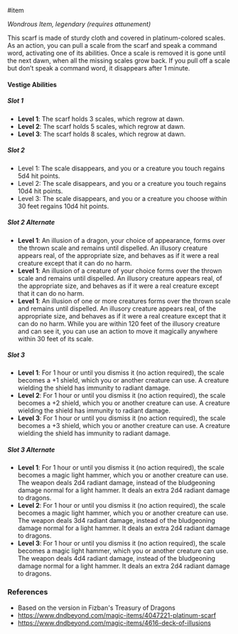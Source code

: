  #item 

_Wondrous Item, legendary (requires attunement)_

This scarf is made of sturdy cloth and covered in platinum-colored scales. As an action, you can pull a scale from the scarf and speak a command word, activating one of its abilities. Once a scale is removed it is gone until the next dawn, when all the missing scales grow back. If you pull off a scale but don’t speak a command word, it disappears after 1 minute.

#### Vestige Abilities

##### Slot 1
- **Level 1**: The scarf holds 3 scales, which regrow at dawn.
- **Level 2**: The scarf holds 5 scales, which regrow at dawn.
- **Level 3**: The scarf holds 8 scales, which regrow at dawn.

##### Slot 2
* Level 1: The scale disappears, and you or a creature you touch regains 5d4 hit points.
* Level 2: The scale disappears, and you or a creature you touch regains 10d4 hit points.
* Level 3: The scale disappears, and you or a creature you choose within 30 feet regains 10d4 hit points.

##### Slot 2 Alternate
* **Level 1**: An illusion of a dragon, your choice of appearance, forms over the thrown scale and remains until dispelled. An illusory creature appears real, of the appropriate size, and behaves as if it were a real creature except that it can do no harm.
* **Level 1**: An illusion of a creature of your choice forms over the thrown scale and remains until dispelled. An illusory creature appears real, of the appropriate size, and behaves as if it were a real creature except that it can do no harm.
* **Level 1**: An illusion of one or more creatures forms over the thrown scale and remains until dispelled. An illusory creature appears real, of the appropriate size, and behaves as if it were a real creature except that it can do no harm. While you are within 120 feet of the illusory creature and can see it, you can use an action to move it magically anywhere within 30 feet of its scale.

##### Slot 3

* **Level 1**: For 1 hour or until you dismiss it (no action required), the scale becomes a +1 shield, which you or another creature can use. A creature wielding the shield has immunity to radiant damage.
* **Level 2**: For 1 hour or until you dismiss it (no action required), the scale becomes a +2 shield, which you or another creature can use. A creature wielding the shield has immunity to radiant damage.
* **Level 3**: For 1 hour or until you dismiss it (no action required), the scale becomes a +3 shield, which you or another creature can use. A creature wielding the shield has immunity to radiant damage.

##### Slot 3 Alternate

- **Level 1**: For 1 hour or until you dismiss it (no action required), the scale becomes a magic light hammer, which you or another creature can use. The weapon deals 2d4 radiant damage, instead of the bludgeoning damage normal for a light hammer. It deals an extra 2d4 radiant damage to dragons.
- **Level 2**: For 1 hour or until you dismiss it (no action required), the scale becomes a magic light hammer, which you or another creature can use. The weapon deals 3d4 radiant damage, instead of the bludgeoning damage normal for a light hammer. It deals an extra 2d4 radiant damage to dragons.
- **Level 3**: For 1 hour or until you dismiss it (no action required), the scale becomes a magic light hammer, which you or another creature can use. The weapon deals 4d4 radiant damage, instead of the bludgeoning damage normal for a light hammer. It deals an extra 2d4 radiant damage to dragons.

### References

* Based on the version in Fizban's Treasury of Dragons
* https://www.dndbeyond.com/magic-items/4047221-platinum-scarf
* https://www.dndbeyond.com/magic-items/4616-deck-of-illusions
